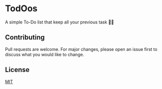 # TodOos
A simple To-Do list that keep all your previous task 👀✨

## Contributing
Pull requests are welcome. For major changes, please open an issue first to discuss what you would like to change.

## License
[MIT](https://github.com/Oth-mane1/todos/blob/main/LICENSE)
